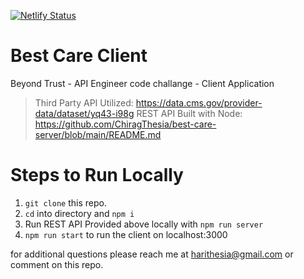 [![Netlify Status](https://api.netlify.com/api/v1/badges/137b6026-9663-420c-acec-c6446dbd0a16/deploy-status)](https://app.netlify.com/sites/beyondcare/deploys)
# Best Care Client 
Beyond Trust - API Engineer code challange - Client Application

> Third Party API Utilized: https://data.cms.gov/provider-data/dataset/yq43-i98g
> REST API Built with Node: https://github.com/ChiragThesia/best-care-server/blob/main/README.md


# Steps to Run Locally
1. `git clone` this repo.
2. `cd` into directory and `npm i`
3. Run REST API Provided above locally with `npm run server`
4. `npm run start` to run the client on localhost:3000

for additional questions please reach me at harithesia@gmail.com or comment on this repo. 
